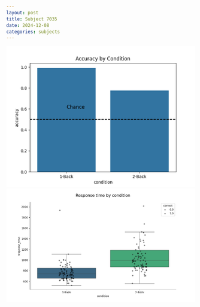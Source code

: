 ```yaml
---
layout: post
title: Subject 7035
date: 2024-12-08
categories: subjects
---
```


![](data/7035/run-6/7035_ATS_acc.png)
![](data/7035/run-6/7035_ATS_rt.png)

